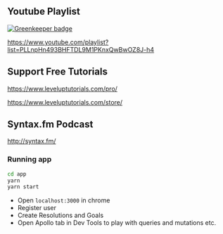## Youtube Playlist

[![Greenkeeper badge](https://badges.greenkeeper.io/kristianmandrup/graphql-apollo-react-meteor.svg)](https://greenkeeper.io/)

https://www.youtube.com/playlist?list=PLLnpHn493BHFTDL9M1PKnxQwBwOZ8J-h4

## Support Free Tutorials

https://www.leveluptutorials.com/pro/

https://www.leveluptutorials.com/store/

## Syntax.fm Podcast

http://syntax.fm/

### Running app

```bash
cd app
yarn
yarn start
```

- Open `localhost:3000` in chrome
- Register user
- Create Resolutions and Goals
- Open Apollo tab in Dev Tools to play with queries and mutations etc.
